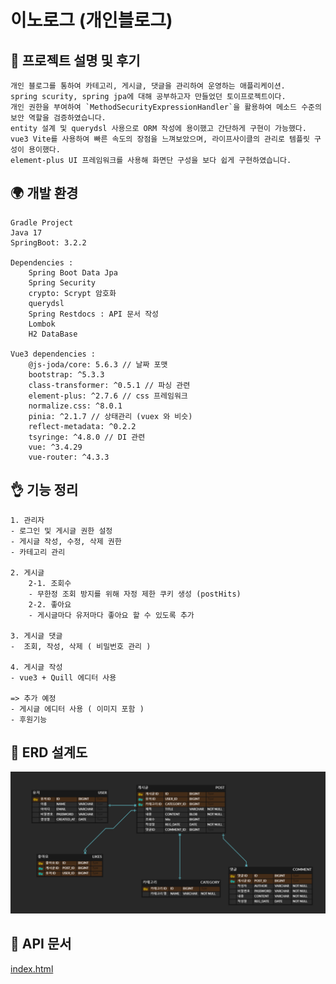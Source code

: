 # 이노로그 (개인블로그)

## 🔆 프로젝트 설명 및 후기
    개인 블로그를 통하여 카테고리, 게시글, 댓글을 관리하여 운영하는 애플리케이션.
    spring scurity, spring jpa에 대해 공부하고자 만들었던 토이프로젝트이다.
    개인 권한을 부여하여 `MethodSecurityExpressionHandler`을 활용하여 메소드 수준의 보안 역할을 검증하였습니다.
    entity 설계 및 querydsl 사용으로 ORM 작성에 용이했고 간단하게 구현이 가능했다.
    vue3 Vite를 사용하여 빠른 속도의 장점을 느껴보았으며, 라이프사이클의 관리로 템플릿 구성이 용이했다.
    element-plus UI 프레임워크를 사용해 화면단 구성을 보다 쉽게 구현하였습니다.

## 🌍 개발 환경

    Gradle Project
    Java 17
    SpringBoot: 3.2.2

    Dependencies :
        Spring Boot Data Jpa
        Spring Security
        crypto: Scrypt 암호화
        querydsl
        Spring Restdocs : API 문서 작성
        Lombok
        H2 DataBase

    Vue3 dependencies :
        @js-joda/core: 5.6.3 // 날짜 포맷
        bootstrap: ^5.3.3
        class-transformer: ^0.5.1 // 파싱 관련
        element-plus: ^2.7.6 // css 프레임워크
        normalize.css: ^8.0.1
        pinia: ^2.1.7 // 상태관리 (vuex 와 비슷)
        reflect-metadata: ^0.2.2
        tsyringe: ^4.8.0 // DI 관련
        vue: ^3.4.29
        vue-router: ^4.3.3

## 👌 기능 정리 
    1. 관리자
    - 로그인 및 게시글 권한 설정
    - 게시글 작성, 수정, 삭제 권한
    - 카테고리 관리

    2. 게시글
        2-1. 조회수
        - 무한정 조회 방지를 위해 자정 제한 쿠키 생성 (postHits)
        2-2. 좋아요
        - 게시글마다 유저마다 좋아요 할 수 있도록 추가

    3. 게시글 댓글
    -  조회, 작성, 삭제 ( 비밀번호 관리 )

    4. 게시글 작성
    - vue3 + Quill 에디터 사용

    => 추가 예정
    - 게시글 에디터 사용 ( 이미지 포함 )
    - 후원기능

## 🏀 ERD 설계도

![erd.png](src/main/resources/static/img/erd.png)

## 💎 API 문서
[index.html](src/main/resources/static/docs/index.html)